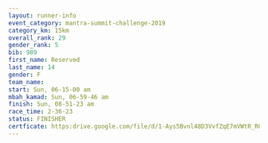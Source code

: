```yaml
---
layout: runner-info 
event_category: mantra-summit-challenge-2019 
category_km: 15km 
overall_rank: 29
gender_rank: 5
bib: 989
first_name: Reserved
last_name: 14
gender: F
team_name: 
start: Sun, 06-15-00 am
mbah_kamad: Sun, 06-59-46 am
finish: Sun, 08-51-23 am
race_time: 2-36-23
status: FINISHER
certficate: https:drive.google.com/file/d/1-Ays5Bvnl48D3VvfZqE7mVWtR_RGJe3Q/view?usp=sharing
---
```

